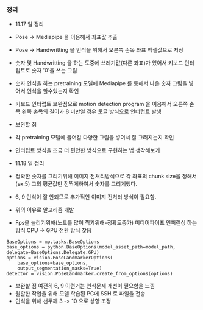 ### 정리
- 11.17 일 정리
- Pose -> Mediapipe 을 이용해서 좌표값 추출
- Pose -> Handwritting  을 인식을 위해서 오른쪽 손목 좌표 엑셀값으로 저장
- 숫자 및 Handwritting 을 하는 도중에 쓰레기값(다른 좌표)가 있어서 키보드 인터럽트로 숫자 '0'을 쓰는 그림
- 숫자 인식을 하는 pretraining 모델에 Mediapipe 를 통해서 나온 숫자 그림을 넣어서 인식을 할수있는지 확인
- 키보드 인터럽트 보완점으로 motion detection program 을 이용해서 오른쪽 손목 왼쪽 손목의 길이가 8 미만일 경우 토글 방식으로 인터럽트 발생
- 보완할 점
- 각 pretraining 모델에 들어갈 다양한 그림을 넣어서 잘 그려지는지 확인
- 인터럽트 방식을 조금 더 편안한 방식으로 구현하는 법 생각해보기 


- 11.18 일 정리
- 정확한 숫자를 그리기위해 이미지 전처리방식으로 각 좌표의 chunk size을 정해서 (ex:5) 그의 평균값만 점찍게하여서 숫자를 그리게했다.
- 6, 9 인식이 잘 안되므로 추가적인 이미지 전처러 방식이 필요함.
- 위의 이유로 알고리즘 개발
- Fps을 늘리기위해(노드를 많이 찍기위해-정확도증가) 미디어파이프 인퍼런싱 하는 방식 CPU -> GPU 전환 방식 찾음
```
BaseOptions = mp.tasks.BaseOptions
base_options = python.BaseOptions(model_asset_path=model_path, delegate=BaseOptions.Delegate.GPU)
options = vision.PoseLandmarkerOptions(
    base_options=base_options,
    output_segmentation_masks=True)
detector = vision.PoseLandmarker.create_from_options(options)

```
- 보완할 점 여전히 6, 9 이런거는 인식문제 개선이 필요함을 느낌
- 원할한 작업을 위해 모델 학습된 PC에 SSH 로 파일을 전송
- 인식을 위해 선두께 3 -> 10 으로 상향 조정

